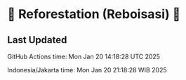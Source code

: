 
# 🌳 Reforestation (Reboisasi) 🌲

## Last Updated

GitHub Actions time: Mon Jan 20 14:18:28 UTC 2025

Indonesia/Jakarta time: Mon Jan 20 21:18:28 WIB 2025
